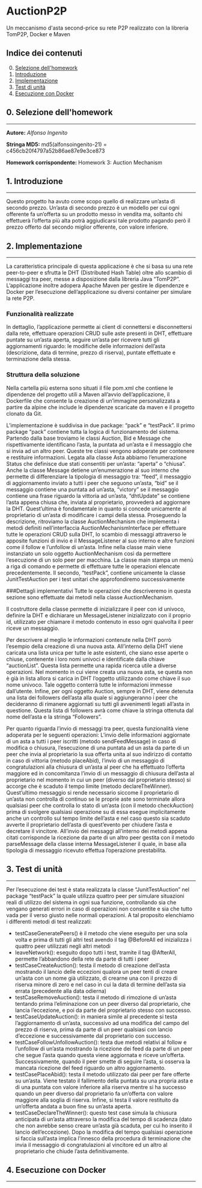 # AuctionP2P
Un meccanismo d'asta second-price su rete P2P realizzato con la libreria TomP2P, Docker e Maven

## Indice dei contenuti
0. [Selezione dell'homework](#0-selezione-dellhomework)
1. [Introduzione](#1-introduzione)
2. [Implementazione](#2-implementazione)
3. [Test di unità](#3-test-di-unit)
4. [Esecuzione con Docker](#4-esecuzione-con-docker)

## 0. Selezione dell'homework
***
**Autore:** *Alfonso Ingenito*

**Stringa MD5:** md5(alfonsoingenito-21) = c456cb20f4797a52b86ae87e9e3ce873

**Homework corrispondente:** Homework 3: Auction Mechanism

## 1. Introduzione
***
Questo progetto ha avuto come scopo quello di realizzare un’asta di secondo prezzo. Un’asta di secondo prezzo è un modello per cui ogni offerente fa un’offerta su un prodotto messo in vendita ma, soltanto chi effettuerà l’offerta più alta potrà aggiudicarsi tale prodotto pagando però il prezzo offerto dal secondo miglior offerente, con valore inferiore.
## 2. Implementazione
***
La caratteristica principale di questa applicazione è che si basa su una rete peer-to-peer e sfrutta le DHT (Distributed Hash Table) oltre allo scambio di messaggi tra peer, messe a disposizione dalla libreria Java “TomP2P”. L’applicazione inoltre adopera Apache Maven per gestire le dipendenze e Docker per l’esecuzione dell’applicazione su diversi container per simulare la rete P2P.


### Funzionalità realizzate
In dettaglio, l’applicazione permette ai client di connettersi e disconnettersi dalla rete, effettuare operazioni CRUD sulle aste presenti in DHT, effettuare puntate su un’asta aperta, seguire un’asta per ricevere tutti gli aggiornamenti riguardo: le modifiche delle informazioni dell’asta (descrizione, data di termine, prezzo di riserva), puntate effettuate e terminazione della stessa.


### Struttura della soluzione
Nella cartella più esterna sono situati il file pom.xml che contiene le dipendenze del progetto utili a Maven all’avvio dell’applicazione, il Dockerfile che consente la creazione di un’immagine personalizzata a partire da alpine che include le dipendenze scaricate da maven e il progetto clonato da Git.

L’implementazione è suddivisa in due package: “pack” e “testPack”. Il primo package “pack” contiene tutta la logica di funzionamento del sistema. Partendo dalla base troviamo le classi Auction, Bid e Message che rispettivamente identificano l’asta, la puntata ad un’asta e il messaggio che si invia ad un altro peer. Queste tre classi vengono adoperate per contenere e restituire informazioni. Legata alla classe Asta abbiamo l’enumerazione Status che definisce due stati consentiti per un’asta: “aperta” o “chiusa”. Anche la classe Message detiene un’enumerazione al suo interno che permette di differenziare la tipologia di messaggio tra: “feed”, il messaggio di aggiornamento inviato a tutti i peer che seguono un’asta, “bid” se il messaggio contiene una puntata ad un’asta, “victory” se il messaggio contiene una frase riguardo la vittoria ad un’asta, “dhtUpdate” se contiene l’asta appena chiusa che, inviata al proprietario, provvederà ad aggiornare la DHT. Quest’ultima è fondamentale in quanto si concede unicamente al proprietario di un’asta di modificare i campi della stessa.
Proseguendo la descrizione, ritroviamo la classe AuctionMechanism che implementa i metodi definiti nell’interfaccia AuctionMechanismInterface per effettuare tutte le operazioni CRUD sulla DHT, lo scambio di messaggi attraverso le apposite funzioni di invio e il MessageListener al suo interno e altre funzioni come il follow e l’unfollow di un’asta.
Infine nella classe main viene instanziato un solo oggetto AuctionMechanism così da permettere l’esecuzione di un solo peer per macchina. La classe main stampa un menù a riga di comando e permette di effettuare tutte le operazioni elencate precedentemente.
Il secondo, “testPack”, contiene unicamente la classe JunitTestAuction  per i test unitari che approfondiremo successivamente


###Dettagli implementativi
Tutte le operazioni che descriveremo in questa sezione sono effettuate dai metodi nella classe AuctionMechanism.

Il costruttore della classe permette di inizializzare il peer con id univoco, definire la  DHT e dichiarare un MessageListener inizializzato con il proprio id, utilizzato per  chiamare il metodo contenuto in esso ogni qualvolta il peer riceve un messaggio.

Per descrivere al meglio le informazioni contenute nella DHT porrò l’esempio della creazione di una nuova asta.
All’interno della DHT viene caricata una lista unica per tutte le aste esistenti, che siano esse aperte o chiuse, contenente i loro nomi univoci e identificate dalla chiave “auctionList”. Questa lista permette una rapida ricerca utile a diverse operazioni.
Nel momento in cui viene creata una nuova asta, se questa non è già in lista allora si carica in DHT l’oggetto utilizzando come chiave il suo nome univoco. Tale oggetto conterrà tutte le informazioni immesse dall’utente. Infine, per ogni oggetto Auction, sempre in DHT, viene detenuta una lista dei followers dell’asta alla quale si aggiungeranno i peer che decideranno di rimanere aggiornati su tutti gli avvenimenti legati all’asta in questione. Questa lista di followers avrà come chiave la stringa ottenuta dal nome dell’asta e la stringa “Followers”.

Per quanto riguarda l’invio di messaggi tra peer, questa funzionalità viene adoperata per le seguenti operazioni: L’invio delle informazioni aggiornate di un asta a tutti i peer iscritti (metodo sendFeedMessage) in caso di modifica o chiusura, l’esecuzione di una puntata ad un asta da parte di un peer che invia al proprietario la sua offerta unita al suo indirizzo di contatto in caso di vittoria (metodo placeAbid), l’invio di un messaggio di congratulazioni alla chiusura di un’asta al peer che ha effettuato l’offerta maggiore ed in concomitanza l’invio di un messaggio di chiusura dell’asta al proprietario nel momento in cui un peer (diverso dal proprietario stesso) si accorge che è scaduto il tempo limite (metodo declareTheWinner). Quest’ultimo messaggio si rende necessario siccome il proprietario di un’asta non controlla di continuo se le proprie aste sono terminate allora qualsiasi peer che controlla lo stato di un’asta (con il metodo checkAuction) prima di svolgere qualsiasi operazione su di essa esegue implicitamente anche un controllo sul tempo limite dell’asta e nel caso questo sia scaduto avverte il proprietario dell’asta di quest’evento per chiudere l’asta e decretare il vincitore.
All’invio dei messaggi all’interno dei metodi appena citati corrisponde la ricezione da parte di un altro peer gestita con il metodo parseMessage della classe interna MessageListener il quale, in base alla tipologia di messaggio ricevuto effettua l’operazione prestabilita.


## 3. Test di unità
***
Per l’esecuzione dei test è stata realizzata la classe “JunitTestAuction” nel package “testPack” la quale utilizza quattro peer per simulare situazioni reali di utilizzo del sistema in ogni sua funzione, controllando sia che vengano generati errori in caso di operazioni  non consentite e sia che tutto vada per il verso giusto nelle normali operazioni. A tal proposito elenchiamo i differenti metodi di test realizzati:

* testCaseGeneratePeers() è il metodo che viene eseguito per una sola volta e prima di tutti gli altri test avendo il tag @BeforeAll ed inizializza i quattro peer utilizzati negli altri metodi
* leaveNetwork(): eseguito dopo tutti i test, tramite il tag @AfterAll, permette l’abbandono della rete da parte di tutti i peer
* testCaseCreateAuction(): testa il metodo di creazione dell’asta mostrando il lancio delle eccezioni qualora un peer tenti di creare un’asta con un nome già utilizzato, di crearne una con il prezzo di riserva minore di zero e nel caso in cui la data di termine dell’asta sia errata (precedente alla data odierna)
* testCaseRemoveAuction(): testa il metodo di rimozione di un’asta tentando prima l’eliminazione con un peer diverso dal proprietario, che lancia l’eccezione, e poi da parte del proprietario stesso con successo.
* testCaseUpdateAuction(): in maniera simile al precedente si testa l’aggiornamento di un’asta, successivo ad una modifica del campo del prezzo di riserva, prima da parte di un peer qualsiasi con lancio d’eccezione e successivamente dal proprietario con successo.
* testCaseFollowUnfollowAuction(): testa due metodi relativi al follow e l’unfollow di un’asta mostrando la ricezione dei feed da parte di un peer che segue l’asta quando questa viene aggiornata e riceve un’offerta. Successivamente, quando il peer smette di seguire l’asta, si osserva la mancata ricezione del feed riguardo un altro aggiornamento.
* testCasePlaceAbid(): testa il metodo utilizzato dai peer per fare offerte su un’asta. Viene testato il fallimento della puntata su una propria asta e di una puntata con valore inferiore alla riserva mentre si ha successo quando un peer diverso dal proprietario fa un’offerta con valore maggiore alla soglia di riserva. Infine, si testa il valore restituito da un’offerta andata a buon fine su un’asta aperta.
* testCaseDeclareTheWinner(): questo test case simula la chiusura anticipata di un’asta attraverso la modifica del tempo di scadenza (dato che non avrebbe senso creare un’asta già scaduta, per cui ho inserito il lancio dell’eccezione). Dopo la modifica del tempo qualsiasi operazione si faccia sull’asta implica l’innesco della procedura di terminazione che invia il messaggio di congratulazioni al vincitore ed un altro al proprietario che chiude l’asta definitivamente.

## 4. Esecuzione con Docker
***